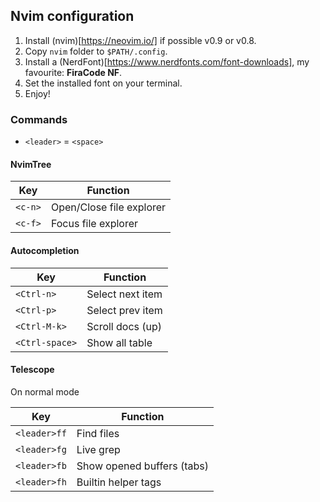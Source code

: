 ## Nvim configuration

1. Install (nvim)[https://neovim.io/] if possible v0.9 or v0.8.
2. Copy `nvim` folder to `$PATH/.config`.
3. Install a (NerdFont)[https://www.nerdfonts.com/font-downloads], my favourite: **FiraCode NF**.
4. Set the installed font on your terminal.
5. Enjoy!

### Commands
- `<leader>` = `<space>`

#### NvimTree
|    Key   |  Function    |
|----------|--------|
| `<c-n>`    | Open/Close file explorer |
| `<c-f>`    | Focus file explorer |

#### Autocompletion
|    Key   |  Function    |
|----------|--------|
| `<Ctrl-n>` | Select next item |
| `<Ctrl-p>` | Select prev item |
| `<Ctrl-M-k>` | Scroll docs (up) |
| `<Ctrl-space>` | Show all table |

#### Telescope
On normal mode

|    Key   |  Function    |
|----------|--------|
| `<leader>ff` | Find files |
| `<leader>fg` | Live grep |
| `<leader>fb` | Show opened buffers (tabs) |
| `<leader>fh` | Builtin helper tags |
